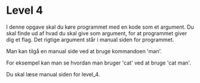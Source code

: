 # Level 4

I denne opgave skal du køre programmet med en kode som et argument.
Du skal finde ud af hvad du skal give som argument, for at programmet giver dig et flag.
Det rigtige argument står i manual siden for programmet.

Man kan tilgå en manual side ved at bruge kommandoen 'man'.

For eksempel kan man se hvordan man bruger 'cat' ved at bruge 'cat man'.

Du skal læse manual siden for level_4.
